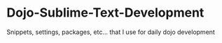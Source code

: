 # Dojo-Sublime-Text-Development

Snippets, settings, packages, etc... that I use for daily dojo development
